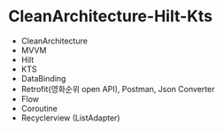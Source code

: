 # CleanArchitecture-Hilt-Kts

- CleanArchitecture
- MVVM
- Hilt
- KTS
- DataBinding
- Retrofit(영화순위 open API), Postman, Json Converter
- Flow
- Coroutine
- Recyclerview (ListAdapter)

